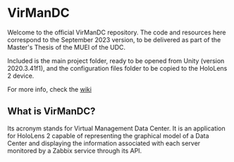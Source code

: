 # VirManDC
Welcome to the official VirManDC repository. The code and resources here correspond to the September 2023 version, to be delivered as part of the Master's Thesis of the MUEI of the UDC.

Included is the main project folder, ready to be opened from Unity (version 2020.3.41f1), and the configuration files folder to be copied to the HoloLens 2 device.

For more info, check the [wiki](https://python-poetry.org/)

## What is VirManDC?
Its acronym stands for Virtual Management Data Center. It is an application for HoloLens 2 capable of representing the graphical model of a Data Center and displaying the information associated with each server monitored by a Zabbix service through its API.

